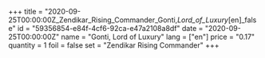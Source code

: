 +++
title = "2020-09-25T00:00:00Z_Zendikar_Rising_Commander_Gonti,_Lord_of_Luxury_[en]_false"
id = "59356854-e84f-4cf6-92ca-e47a2108a8df"
date = "2020-09-25T00:00:00Z"
name = "Gonti, Lord of Luxury"
lang = ["en"]
price = "0.17"
quantity = 1
foil = false
set = "Zendikar Rising Commander"
+++
